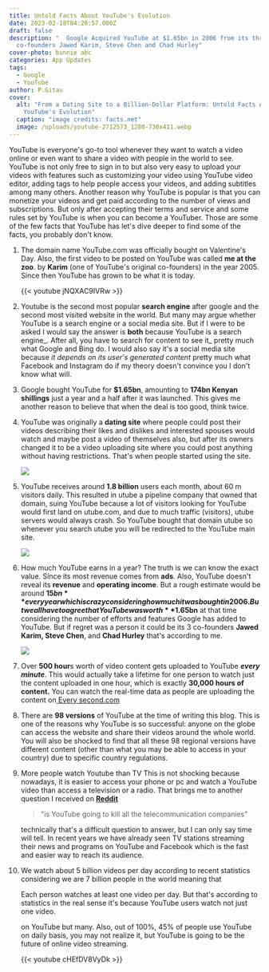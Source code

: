 ```yaml
---
title: Untold Facts About YouTube's Evolution
date: 2023-02-18T04:20:57.000Z
draft: false
description: "  Google Acquired YouTube at $1.65bn in 2006 from its three
  co-founders Jawed Karim, Steve Chen and Chad Hurley"
cover-photo: bunnie abc
categories: App Updates
tags:
  - Google
  - YouTube
author: P.Gitau
cover:
  alt: "From a Dating Site to a Billion-Dollar Platform: Untold Facts About
    YouTube's Evolution"
  caption: "image credits: facts.net"
  image: /uploads/youtube-2712573_1280-730x411.webp
---
```

YouTube is everyone's go-to tool whenever they want to watch a video online or even want to share a video with people in the world to see. YouTube is not only free to sign in to but also very easy to upload your videos with features such as customizing your video using YouTube video editor, adding tags to help people access your videos, and adding subtitles among many others. Another reason why YouTube is popular is that you can monetize your videos and get paid according to the number of views and subscriptions. But only after accepting their terms and service and some rules set by YouTube is when you can become a YouTuber. Those are some of the few facts that YouTube has let's dive deeper to find some of the facts, you probably don't know.

 1. The domain name YouTube.com was officially bought on Valentine's Day. Also, the first video to be posted on YouTube was called **me at the zoo**. by **Karim** (one of YouTube's original co-founders) in the year 2005. Since then YouTube has grown to be what it is today.

    {{< youtube jNQXAC9IVRw >}}
 2. Youtube is the second most popular **search engine** after google and the second most visited website in the world. But many may argue whether YouTube is a search engine or a social media site. But if I were to be asked I would say the answer is **both** because YouTube is a search engine_. After all, you have to search for content to see it_ pretty much what Google and Bing do. I would also say it's a social media site because _it depends on its user's generated content_ pretty much what Facebook and Instagram do if my theory doesn't convince you I don't know what will.
 3. Google bought YouTube for **$1.65bn**, amounting to **174bn Kenyan shillings** just a year and a half after it was launched. This gives me another reason to believe that when the deal is too good, think twice.
 4. YouTube was originally a **dating site** where people could post their videos describing their likes and dislikes and interested spouses would watch and maybe post a video of themselves also, but after its owners changed it to be a video uploading site where you could post anything without having restrictions. That's when people started using the site.

    ![](/uploads/maxresdefault-1.jpg)
 5. YouTube receives around **1.8 billion** users each month, about 60 m visitors daily. This resulted in utube a pipeline company that owned that domain, suing YouTube because a lot of visitors looking for YouTube would first land on utube.com, and due to much traffic (visitors), utube servers would always crash. So YouTube bought that domain utube so whenever you search utube you will be redirected to the YouTube main site.

    ![](/uploads/1660066021868-number_of_monthly_users_over_the_years_2012-2021.png)
 6. How much YouTube earns in a year? The truth is we can know the exact value. Since its most revenue comes from **ads**. Also, YouTube doesn't reveal its **revenue** and **operating income**. But a rough estimate would be around **$15bn** every year which is crazy considering how much it was bought in 2006. But we all have to agree that YouTube was worth **$1.65bn** at that time considering the number of efforts and features Google has added to YouTube. But if regret was a person it could be its 3 co-founders **Jawed Karim, Steve Chen**, and **Chad Hurley** that's according to me.

    ![](/uploads/chad_hurley_steve_chen_and_jawed_karim.webp)
 7. Over **500 hour**s worth of video content gets uploaded to YouTube **_every minute_**. This would actually take a lifetime for one person to watch just the content uploaded in one hour, which is exactly **30,000 hours of content.** You can watch the real-time data as people are uploading the content on[ Every second.com](https://everysecond.io/youtube)
 8. There are **98 versions** of YouTube at the time of writing this blog. This is one of the reasons why YouTube is so successful: anyone on the globe can access the website and share their videos around the whole world. You will also be shocked to find that all these 98 regional versions have different content (other than what you may be able to access in your country) due to specific country regulations.
 9. More people watch Youtube than TV This is not shocking because nowadays, it is easier to access your phone or pc and watch a YouTube video than access a television or a radio. That brings me to another question I received on [**Reddit**](https://www.reddit.com/)

    > "is YouTube going to kill all the telecommunication companies"

    technically that's a difficult question to answer, but I can only say time will tell. In recent years we have already seen TV stations streaming their news and programs on YouTube and Facebook which is the fast and easier way to reach its audience.
10. We watch about 5 billion videos per day according to recent statistics considering we are 7 billion people in the world meaning that

    Each person watches at least one video per day. But that's according to statistics in the real sense it's because YouTube users watch not just one video.

    on YouTube but many. Also, out of 100%, 45% of people use YouTube on daily basis, you may not realize it, but YouTube is going to be the future of online video streaming.

    {{< youtube cHEfDV8VyDk >}}